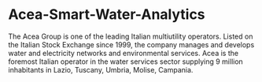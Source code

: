 # Acea-Smart-Water-Analytics
The Acea Group is one of the leading Italian multiutility operators. Listed on the Italian Stock Exchange since 1999, the company manages and develops water and electricity networks and environmental services. Acea is the foremost Italian operator in the water services sector supplying 9 million inhabitants in Lazio, Tuscany, Umbria, Molise, Campania.
